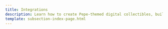 ```yaml
---
title: Integrations
description: Learn how to create Pepe-themed digital collectibles, build interactive web applications, or explore innovative gaming experiences.
template: subsection-index-page.html
---
```

